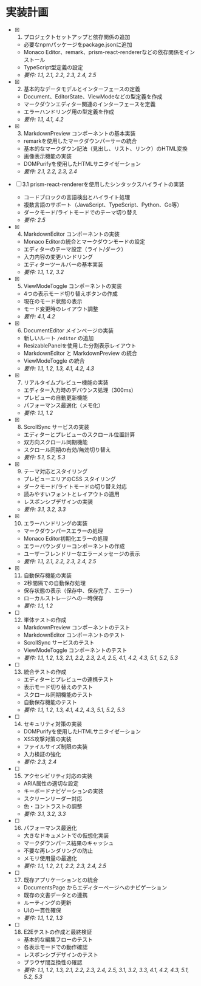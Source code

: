 # 実装計画

- [x] 1. プロジェクトセットアップと依存関係の追加
  - 必要なnpmパッケージをpackage.jsonに追加
  - Monaco Editor、remark、prism-react-rendererなどの依存関係をインストール
  - TypeScript型定義の設定
  - _要件: 1.1, 2.1, 2.2, 2.3, 2.4, 2.5_

- [x] 2. 基本的なデータモデルとインターフェースの定義
  - Document、EditorState、ViewModeなどの型定義を作成
  - マークダウンエディター関連のインターフェースを定義
  - エラーハンドリング用の型定義を作成
  - _要件: 1.1, 4.1, 4.2_

- [x] 3. MarkdownPreview コンポーネントの基本実装
  - remarkを使用したマークダウンパーサーの統合
  - 基本的なマークダウン記法（見出し、リスト、リンク）のHTML変換
  - 画像表示機能の実装
  - DOMPurifyを使用したHTMLサニタイゼーション
  - _要件: 2.1, 2.2, 2.3, 2.4_

- [ ] 3.1 prism-react-rendererを使用したシンタックスハイライトの実装
  - コードブロックの言語検出とハイライト処理
  - 複数言語のサポート（JavaScript、TypeScript、Python、Go等）
  - ダークモード/ライトモードでのテーマ切り替え
  - _要件: 2.5_

- [x] 4. MarkdownEditor コンポーネントの実装
  - Monaco Editorの統合とマークダウンモードの設定
  - エディターのテーマ設定（ライト/ダーク）
  - 入力内容の変更ハンドリング
  - エディターツールバーの基本実装
  - _要件: 1.1, 1.2, 3.2_

- [x] 5. ViewModeToggle コンポーネントの実装
  - 4つの表示モード切り替えボタンの作成
  - 現在のモード状態の表示
  - モード変更時のレイアウト調整
  - _要件: 4.1, 4.2_

- [x] 6. DocumentEditor メインページの実装
  - 新しいルート `/editor` の追加
  - ResizablePanelを使用した分割表示レイアウト
  - MarkdownEditor と MarkdownPreview の統合
  - ViewModeToggle の統合
  - _要件: 1.1, 1.2, 1.3, 4.1, 4.2, 4.3_

- [x] 7. リアルタイムプレビュー機能の実装
  - エディター入力時のデバウンス処理（300ms）
  - プレビューの自動更新機能
  - パフォーマンス最適化（メモ化）
  - _要件: 1.1, 1.2_

- [x] 8. ScrollSync サービスの実装
  - エディターとプレビューのスクロール位置計算
  - 双方向スクロール同期機能
  - スクロール同期の有効/無効切り替え
  - _要件: 5.1, 5.2, 5.3_

- [x] 9. テーマ対応とスタイリング
  - プレビューエリアのCSS スタイリング
  - ダークモード/ライトモードの切り替え対応
  - 読みやすいフォントとレイアウトの適用
  - レスポンシブデザインの実装
  - _要件: 3.1, 3.2, 3.3_

- [x] 10. エラーハンドリングの実装
  - マークダウンパースエラーの処理
  - Monaco Editor初期化エラーの処理
  - エラーバウンダリーコンポーネントの作成
  - ユーザーフレンドリーなエラーメッセージの表示
  - _要件: 1.1, 2.1, 2.2, 2.3, 2.4, 2.5_

- [x] 11. 自動保存機能の実装
  - 2秒間隔での自動保存処理
  - 保存状態の表示（保存中、保存完了、エラー）
  - ローカルストレージへの一時保存
  - _要件: 1.1, 1.2_

- [ ] 12. 単体テストの作成
  - MarkdownPreview コンポーネントのテスト
  - MarkdownEditor コンポーネントのテスト
  - ScrollSync サービスのテスト
  - ViewModeToggle コンポーネントのテスト
  - _要件: 1.1, 1.2, 1.3, 2.1, 2.2, 2.3, 2.4, 2.5, 4.1, 4.2, 4.3, 5.1, 5.2, 5.3_

- [ ] 13. 統合テストの作成
  - エディターとプレビューの連携テスト
  - 表示モード切り替えのテスト
  - スクロール同期機能のテスト
  - 自動保存機能のテスト
  - _要件: 1.1, 1.2, 1.3, 4.1, 4.2, 4.3, 5.1, 5.2, 5.3_

- [ ] 14. セキュリティ対策の実装
  - DOMPurifyを使用したHTMLサニタイゼーション
  - XSS攻撃対策の実装
  - ファイルサイズ制限の実装
  - 入力検証の強化
  - _要件: 2.3, 2.4_

- [ ] 15. アクセシビリティ対応の実装
  - ARIA属性の適切な設定
  - キーボードナビゲーションの実装
  - スクリーンリーダー対応
  - 色・コントラストの調整
  - _要件: 3.1, 3.2, 3.3_

- [ ] 16. パフォーマンス最適化
  - 大きなドキュメントでの仮想化実装
  - マークダウンパース結果のキャッシュ
  - 不要な再レンダリングの防止
  - メモリ使用量の最適化
  - _要件: 1.1, 1.2, 2.1, 2.2, 2.3, 2.4, 2.5_

- [ ] 17. 既存アプリケーションとの統合
  - DocumentsPage からエディターページへのナビゲーション
  - 既存の文書データとの連携
  - ルーティングの更新
  - UIの一貫性確保
  - _要件: 1.1, 1.2, 1.3_

- [ ] 18. E2Eテストの作成と最終検証
  - 基本的な編集フローのテスト
  - 各表示モードでの動作確認
  - レスポンシブデザインのテスト
  - ブラウザ間互換性の確認
  - _要件: 1.1, 1.2, 1.3, 2.1, 2.2, 2.3, 2.4, 2.5, 3.1, 3.2, 3.3, 4.1, 4.2, 4.3, 5.1, 5.2, 5.3_
